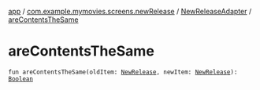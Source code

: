 [app](../../index.md) / [com.example.mymovies.screens.newRelease](../index.md) / [NewReleaseAdapter](index.md) / [areContentsTheSame](./are-contents-the-same.md)

# areContentsTheSame

`fun areContentsTheSame(oldItem: `[`NewRelease`](../../com.example.mymovies.models/-new-release/index.md)`, newItem: `[`NewRelease`](../../com.example.mymovies.models/-new-release/index.md)`): `[`Boolean`](https://kotlinlang.org/api/latest/jvm/stdlib/kotlin/-boolean/index.html)
